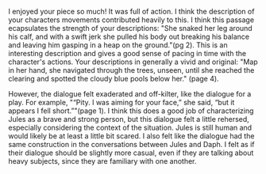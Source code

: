 I enjoyed your piece so much! It was full of action. I think the description of your characters movements contributed heavily to this. I think this passage ecapsulates the strength of your descriptions: "She snaked her leg around his calf, and with a swift jerk she pulled his body out breaking his balance and leaving him gasping in a heap on the ground."(pg 2). This is an interesting description and gives a good sense of pacing in time with the character's actions. Your descriptions in generally a vivid and original: "Map in her hand, she navigated through the trees, unseen, until she reached the clearing and spotted the cloudy blue pools below her." (page 4).

However, the dialogue felt exaderated and off-kilter, like the dialogue for a play. For example, "“Pity. I was aiming for your face,” she said, “but it appears I fell short.”"(page 1). I think this does a good job of characterizing Jules as a brave and strong person, but this dialogue felt a little rehersed, especially considering the context of the situation. Jules is still human and would likely be at least a little bit scared. I also felt like the dialogue had the same construction in the conversations between Jules and Daph. I felt as if their dialogue should be slightly more casual, even if they are talking about heavy subjects, since they are familiary with one another.